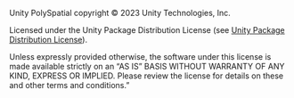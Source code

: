 Unity PolySpatial copyright © 2023 Unity Technologies, Inc.

Licensed under the Unity Package Distribution License (see [Unity Package Distribution License](https://unity3d.com/legal/licenses/Unity_Package_Distribution_License)).

Unless expressly provided otherwise, the software under this license is made available strictly on an “AS IS” BASIS WITHOUT WARRANTY OF ANY KIND, EXPRESS OR IMPLIED. Please review the license for details on these and other terms and conditions.”

